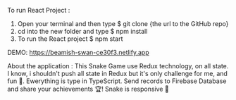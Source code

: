 To run React Project :

1. Open your terminal and then type $ git clone {the url to the GitHub repo}
2. cd into the new folder and type $ npm install
3. To run the React project $ npm start

DEMO:
https://beamish-swan-ce30f3.netlify.app

About the application :
This Snake Game use Redux technology, on all state. I know, i shouldn't push all state in Redux but it's only challenge for me, and fun 🤗. Ewerything is type in TypeScript. Send records to Firebase Database and share your achievements 🏆! Snake is responsive 📱
